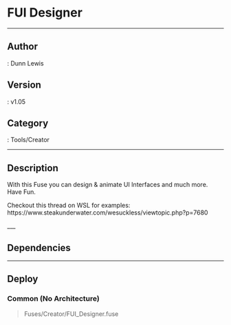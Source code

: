 # FUI Designer
___

## Author
 : Dunn Lewis

## Version
 : v1.05

## Category
 : Tools/Creator
___

## Description
<p>With this Fuse you can design & animate UI Interfaces and much more.<br>
Have Fun.</p>

<p>Checkout this thread on WSL for examples:<br>
https://www.steakunderwater.com/wesuckless/viewtopic.php?p=7680</p>___

## Dependencies


___

## Deploy

### Common (No Architecture)

> Fuses/Creator/FUI_Designer.fuse  
